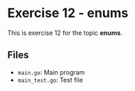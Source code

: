 # Exercise 12 - enums

This is exercise 12 for the topic **enums**.

## Files
- `main.go`: Main program
- `main_test.go`: Test file
